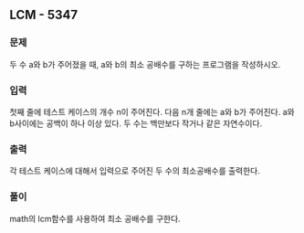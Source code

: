 ## LCM - 5347

### 문제

두 수 a와 b가 주어졌을 때, a와 b의 최소 공배수를 구하는 프로그램을 작성하시오.

### 입력

첫째 줄에 테스트 케이스의 개수 n이 주어진다. 다음 n개 줄에는 a와 b가 주어진다. a와 b사이에는 공백이 하나 이상 있다. 두 수는 백만보다 작거나 같은 자연수이다.

### 출력

각 테스트 케이스에 대해서 입력으로 주어진 두 수의 최소공배수를 출력한다.

### 풀이

math의 lcm함수를 사용하여 최소 공배수를 구한다.